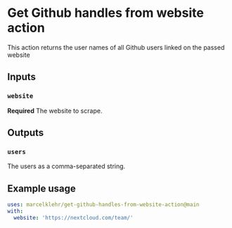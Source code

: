 # Get Github handles from website action

This action returns the user names of all Github users linked on the passed website

## Inputs

### `website`

**Required** The website to scrape.

## Outputs

### `users`

The users as a comma-separated string.

## Example usage

```yaml
uses: marcelklehr/get-github-handles-from-website-action@main
with:
  website: 'https://nextcloud.com/team/'
```

